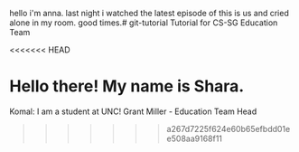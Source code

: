 hello i'm anna. last night i watched the latest episode of this is us and cried alone in my room. good times.# git-tutorial
Tutorial for CS-SG Education Team

<<<<<<< HEAD




Hello there! My name is Shara.
=======
Komal:
I am a student at UNC!
Grant Miller - Education Team Head
>>>>>>> a267d7225f624e60b65efbdd01ee508aa9168f11
